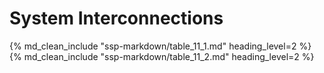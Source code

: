 # System Interconnections
<!--
Instructions: List data covering all interconnected systems in the two tables in this section as described below. Add additional rows as needed. A system interconnection is the direct connection of two or more IT systems for the purpose of sharing information resources (data or services). CIO-IT Security-24-125: Managing Information Exchange Agreements documents the type of agreements required when information is exchanged between systems, including when an Information Exchange Agreement (IEA)/ Memorandum of Agreement (MOA) or Interconnection Security Agreement (ISA)/MOA is required. Any IEA/MOA or ISA/MOA between GSA and external entities including off-site contractors or Federal agency/departments must be approved by the GSA CISO.

Note: For system interconnections with an IEA/ISA/MOU, additional information regarding connection may be found in the associated IEA/ISA/MOU.
-->

{% md_clean_include "ssp-markdown/table_11_1.md" heading_level=2 %}
{% md_clean_include "ssp-markdown/table_11_2.md" heading_level=2 %}
